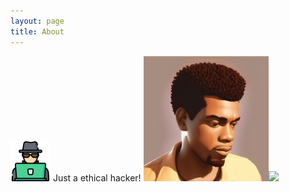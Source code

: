 ```yaml
---
layout: page
title: About
---
```



![](/assets/hacker.png) Just a ethical hacker!
![](/assets/EU_IA.png)![](https://rodrigosilvaluz4.github.io/)
